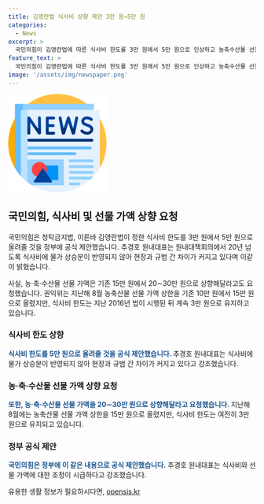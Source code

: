 ```yaml
---
title: 김영란법 식사비 상향 제안 3만 원→5만 원
categories:
  - News
excerpt: >
  국민의힘이 김영란법에 따른 식사비 한도를 3만 원에서 5만 원으로 인상하고 농축수산물 선물 가액도 20∼30만 원으로 상향 조정해 달라는 공식 제안을 했습니다. 추경호 원내대표는 식사비의 물가 상승분을 반영하지 않아 현장과 규범 사이의 차이가 커진다고 설명했습니다. 또한, 권익위는 지난해 8월 농축산물 선물 가액 상한을 15만 원으로 높였지만, 식사비 한도는 2016년 이후로 3만 원으로 지속되고 있다고 밝혔습니다.
feature_text: >
  국민의힘이 김영란법에 따른 식사비 한도를 3만 원에서 5만 원으로 인상하고 농축수산물 선물 가액도 20∼30만 원으로 상향 조정해 달라는 공식 제안을 했습니다. 추경호 원내대표는 식사비의 물가 상승분을 반영하지 않아 현장과 규범 사이의 차이가 커진다고 설명했습니다. 또한, 권익위는 지난해 8월 농축산물 선물 가액 상한을 15만 원으로 높였지만, 식사비 한도는 2016년 이후로 3만 원으로 지속되고 있다고 밝혔습니다.
image: '/assets/img/newspaper.png'
---
```


<p><img src="/assets/img/newspaper.png" alt="kimp 속보" /></p>

<h2 data-ke-size="size26">국민의힘, 식사비 및 선물 가액 상향 요청</h2>

<p>국민의힘은 청탁금지법, 이른바 김영란법이 정한 식사비 한도를 3만 원에서 5만 원으로 올려줄 것을 정부에 공식 제안했습니다. 추경호 원내대표는 원내대책회의에서 20년 넘도록 식사비에 물가 상승분이 반영되지 않아 현장과 규범 간 차이가 커지고 있다며 이같이 밝혔습니다.</p>

<p data-ke-size="size16">사실, 농·축·수산물 선물 가액은 기존 15만 원에서 20∼30만 원으로 상향해달라고도 요청했습니다. 권익위는 지난해 8월 농축산물 선물 가액 상한을 기존 10만 원에서 15만 원으로 올렸지만, 식사비 한도는 지난 2016년 법이 시행된 뒤 계속 3만 원으로 유지하고 있습니다.</p>

<h3>식사비 한도 상향</h3>

<p><b><span style="color: #1a5490;">식사비 한도를 5만 원으로 올려줄 것을 공식 제안했습니다. </span></b>추경호 원내대표는 식사비에 물가 상승분이 반영되지 않아 현장과 규범 간 차이가 커지고 있다고 강조했습니다.</p>

<h3>농·축·수산물 선물 가액 상향 요청</h3>

<p><b><span style="color: #1a5490;">또한, 농·축·수산물 선물 가액을 20∼30만 원으로 상향해달라고 요청했습니다. </span></b>지난해 8월에는 농축산물 선물 가액 상한을 15만 원으로 올렸지만, 식사비 한도는 여전히 3만 원으로 유지되고 있습니다.</p>

<h3>정부 공식 제안</h3>

<p><b><span style="color: #1a5490;">국민의힘은 정부에 이 같은 내용으로 공식 제안했습니다.</span></b> 추경호 원내대표는 식사비와 선물 가액에 대한 조정이 시급하다고 강조했습니다.</p>
유용한 생활 정보가 필요하시다면, <a href="https://opensis.kr" rel="dofollow">opensis.kr</a>


